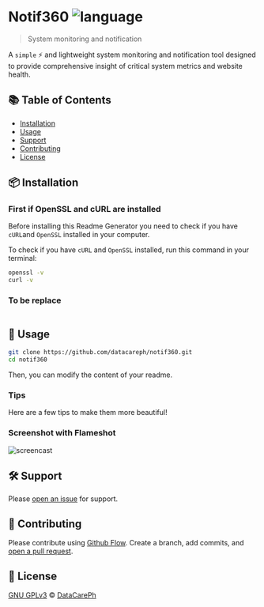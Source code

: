 # Notif360 ![language](https://img.shields.io/badge/language-bash-green.svg)

> System monitoring and notification

A `simple` :zap: and lightweight system monitoring and notification tool designed to provide comprehensive insight of critical system metrics and website health.

## :books: Table of Contents

- [Installation](#package-installation)
- [Usage](#rocket-usage)
- [Support](#hammer_and_wrench-support)
- [Contributing](#memo-contributing)
- [License](#scroll-license)

## :package: Installation

### First if OpenSSL and cURL are installed

Before installing this Readme Generator you need to check if you have `cURL`and `OpenSSL` installed in your computer.

To check if you have `cURL` and `OpenSSL` installed, run this command in your terminal:

```sh
openssl -v
curl -v
```

### To be replace

```sh

```

## :rocket: Usage

```sh
git clone https://github.com/datacareph/notif360.git
cd notif360
```

Then, you can modify the content of your readme.


### Tips

Here are a few tips to make them more beautiful!

### Screenshot with Flameshot

![screencast](https://imgur.com/CeueuNB.png)

## :hammer_and_wrench: Support

Please [open an issue](https://github.com/datacareph/notif360/issues/new) for support.

## :memo: Contributing

Please contribute using [Github Flow](https://guides.github.com/introduction/flow/). Create a branch, add commits, and [open a pull request](https://github.com/datacareph/notif360/compare/).

## :scroll: License

[GNU GPLv3](LICENSE) © [DataCarePh](https://github.com/datacareph/)
